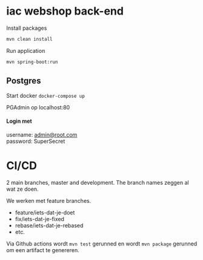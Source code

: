 # iac webshop back-end

Install packages
```bash
mvn clean install
```

Run application
```bash
mvn spring-boot:run
```

## Postgres
Start docker
```docker-compose up```

PGAdmin op localhost:80
<br/>
#### Login met
username: admin@root.com <br/>
password: SuperSecret

# CI/CD
2 main branches, master and development.
The branch names zeggen al wat ze doen.

We werken met feature branches.

- feature/iets-dat-je-doet
- fix/iets-dat-je-fixed
- rebase/iets-dat-je-rebased
- etc.

Via Github actions wordt `mvn test` gerunned en wordt `mvn package` gerunned om een artifact te genereren.
